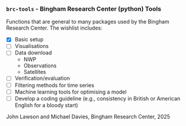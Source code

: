 ### `brc-tools` - Bingham Research Center (python) Tools

Functions that are general to many packages used by the Bingham Research Center. The wishlist includes:

- [x] Basic setup
- [ ] Visualisations 
- [ ] Data download 
  - NWP
  - Observations
  - Satellites
- [ ] Verification/evaluation
- [ ] Filtering methods for time series
- [ ] Machine learning tools for optimising a model 
- [ ] Develop a coding guideline (e.g., consistency in British or American English for a bloody start)

John Lawson and Michael Davies, Bingham Research Center, 2025 
